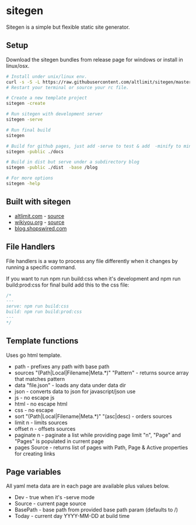 # sitegen

Sitegen is a simple but flexible static site generator.

## Setup

Download the sitegen bundles from release page for windows or install in linux/osx.

```bash
# Install under unix/linux env.
curl -s -S -L https://raw.githubusercontent.com/altlimit/sitegen/master/install.sh | bash
# Restart your terminal or source your rc file.

# Create a new template project
sitegen -create

# Run sitegen with development server
sitegen -serve

# Run final build
sitegen

# Build for github pages, just add -serve to test & add  -minify to minify output
sitegen -public ./docs

# Build in dist but serve under a subdirectory blog
sitegen -public ./dist  -base /blog

# For more options
sitegen -help
```

## Built with sitegen

- [altlimit.com](https://www.altlimit.com) - [source](https://github.com/altlimit/website)
- [wikiyou.org](https://www.wikiyou.org) - [source](https://github.com/altlimit/wikiyou)
- [blog.shopswired.com](https://blog.shopswired.com/)

## File Handlers

File handlers is a way to process any file differently when it changes by running a specific command.

If you want to run npm run build:css when it's development and npm run build:prod:css for final build add this to the css file:

```css
/*
---
serve: npm run build:css
build: npm run build:prod:css
---
*/
```

## Template functions

Uses go html template.

- path - prefixes any path with base path
- sources "(Path|Local|Filename|Meta.\*)" "Pattern" - returns source array that matches pattern
- data "file.json" - loads any data under data dir
- json - converts data to json for javascript/json use
- js - no escape js
- html - no escape html
- css - no escape
- sort "(Path|Local|Filename|Meta.\*)" "(asc|desc) - orders sources
- limit n - limits sources
- offset n - offsets sources
- paginate n - paginate a list while providing page limit "n", "Page" and "Pages" is populated in current page
- pages Source - returns list of pages with Path, Page & Active properties for creating links

## Page variables

All yaml meta data are in each page are available plus values below.

- Dev - true when it's -serve mode
- Source - current page source
- BasePath - base path from provided base path param (defaults to /)
- Today - current day YYYY-MM-DD at build time